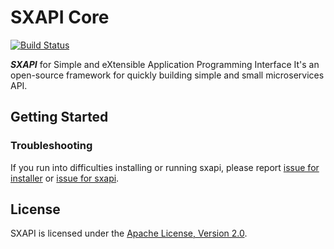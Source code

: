 SXAPI Core
==========

[![Build Status](https://travis-ci.org/startxfr/sxapi-core.svg?branch=dev)](https://travis-ci.org/startxfr/sxapi-core)

***SXAPI*** for Simple and eXtensible Application Programming Interface 
It's an open-source framework for quickly building simple and small microservices API.


Getting Started
---------------


### Troubleshooting

If you run into difficulties installing or running sxapi, please report [issue for installer](https://github.com/startxfr/sxapi-installer/issues/new) or  [issue for sxapi](https://github.com/startxfr/sxapi-core/issues/new).

License
-------

SXAPI is licensed under the [Apache License, Version 2.0](http://www.apache.org/licenses/).